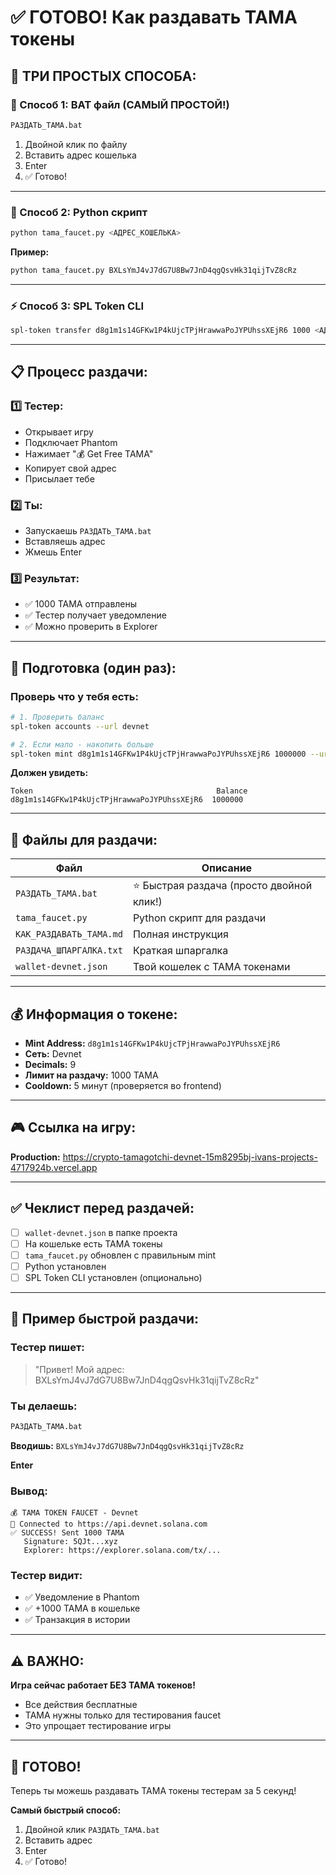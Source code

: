 # ✅ ГОТОВО! Как раздавать TAMA токены

## 🎯 ТРИ ПРОСТЫХ СПОСОБА:

### 🚀 Способ 1: BAT файл (САМЫЙ ПРОСТОЙ!)

```cmd
РАЗДАТЬ_TAMA.bat
```

1. Двойной клик по файлу
2. Вставить адрес кошелька
3. Enter
4. ✅ Готово!

---

### 🐍 Способ 2: Python скрипт

```bash
python tama_faucet.py <АДРЕС_КОШЕЛЬКА>
```

**Пример:**
```bash
python tama_faucet.py BXLsYmJ4vJ7dG7U8Bw7JnD4qgQsvHk31qijTvZ8cRz
```

---

### ⚡ Способ 3: SPL Token CLI

```bash
spl-token transfer d8g1m1s14GFKw1P4kUjcTPjHrawwaPoJYPUhssXEjR6 1000 <АДРЕС> --fund-recipient --url devnet
```

---

## 📋 Процесс раздачи:

### 1️⃣ Тестер:
- Открывает игру
- Подключает Phantom
- Нажимает "💰 Get Free TAMA"
- Копирует свой адрес
- Присылает тебе

### 2️⃣ Ты:
- Запускаешь `РАЗДАТЬ_TAMA.bat`
- Вставляешь адрес
- Жмешь Enter

### 3️⃣ Результат:
- ✅ 1000 TAMA отправлены
- ✅ Тестер получает уведомление
- ✅ Можно проверить в Explorer

---

## 🔧 Подготовка (один раз):

### Проверь что у тебя есть:
```bash
# 1. Проверить баланс
spl-token accounts --url devnet

# 2. Если мало - накопить больше
spl-token mint d8g1m1s14GFKw1P4kUjcTPjHrawwaPoJYPUhssXEjR6 1000000 --url devnet
```

**Должен увидеть:**
```
Token                                         Balance
d8g1m1s14GFKw1P4kUjcTPjHrawwaPoJYPUhssXEjR6  1000000
```

---

## 📁 Файлы для раздачи:

| Файл | Описание |
|------|----------|
| `РАЗДАТЬ_TAMA.bat` | ⭐ Быстрая раздача (просто двойной клик!) |
| `tama_faucet.py` | Python скрипт для раздачи |
| `КАК_РАЗДАВАТЬ_TAMA.md` | Полная инструкция |
| `РАЗДАЧА_ШПАРГАЛКА.txt` | Краткая шпаргалка |
| `wallet-devnet.json` | Твой кошелек с TAMA токенами |

---

## 💰 Информация о токене:

- **Mint Address:** `d8g1m1s14GFKw1P4kUjcTPjHrawwaPoJYPUhssXEjR6`
- **Сеть:** Devnet
- **Decimals:** 9
- **Лимит на раздачу:** 1000 TAMA
- **Cooldown:** 5 минут (проверяется во frontend)

---

## 🎮 Ссылка на игру:

**Production:** https://crypto-tamagotchi-devnet-15m8295bj-ivans-projects-4717924b.vercel.app

---

## ✅ Чеклист перед раздачей:

- [ ] `wallet-devnet.json` в папке проекта
- [ ] На кошельке есть TAMA токены
- [ ] `tama_faucet.py` обновлен с правильным mint
- [ ] Python установлен
- [ ] SPL Token CLI установлен (опционально)

---

## 🎯 Пример быстрой раздачи:

### Тестер пишет:
> "Привет! Мой адрес: BXLsYmJ4vJ7dG7U8Bw7JnD4qgQsvHk31qijTvZ8cRz"

### Ты делаешь:
```bash
РАЗДАТЬ_TAMA.bat
```

**Вводишь:** `BXLsYmJ4vJ7dG7U8Bw7JnD4qgQsvHk31qijTvZ8cRz`

**Enter**

### Вывод:
```
💰 TAMA TOKEN FAUCET - Devnet
🔗 Connected to https://api.devnet.solana.com
✅ SUCCESS! Sent 1000 TAMA
   Signature: 5QJt...xyz
   Explorer: https://explorer.solana.com/tx/...
```

### Тестер видит:
- ✅ Уведомление в Phantom
- ✅ +1000 TAMA в кошельке
- ✅ Транзакция в истории

---

## ⚠️ ВАЖНО:

**Игра сейчас работает БЕЗ TAMA токенов!**
- Все действия бесплатные
- TAMA нужны только для тестирования faucet
- Это упрощает тестирование игры

---

## 🚀 ГОТОВО!

Теперь ты можешь раздавать TAMA токены тестерам за 5 секунд!

**Самый быстрый способ:**
1. Двойной клик `РАЗДАТЬ_TAMA.bat`
2. Вставить адрес
3. Enter
4. ✅ Готово!


